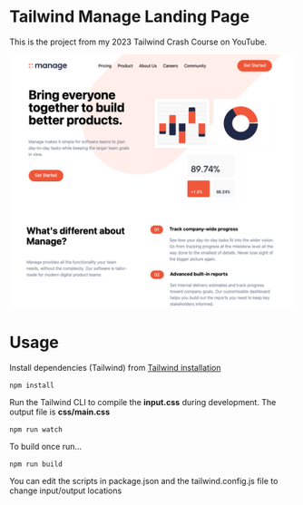 # Tailwind Manage Landing Page

This is the project from my 2023 Tailwind Crash Course on YouTube.

![Landing page](src/img/screen.png?raw=true)

# Usage

Install dependencies (Tailwind) from [Tailwind installation](https://tailwindcss.com/docs/installation)

```
npm install
```

Run the Tailwind CLI to compile the **input.css** during development. The output file is **css/main.css**

```
npm run watch
```

To build once run...

```
npm run build
```

You can edit the scripts in package.json and the tailwind.config.js file to change input/output locations
